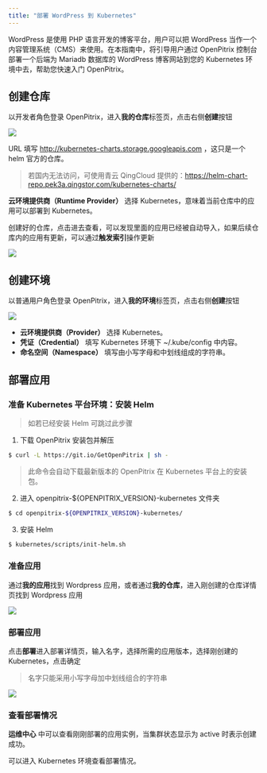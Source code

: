 ```yaml
---
title: "部署 WordPress 到 Kubernetes"
---
```


WordPress 是使用 PHP 语言开发的博客平台，用户可以把 WordPress 当作一个内容管理系统（CMS）来使用。在本指南中，将引导用户通过 OpenPitrix 控制台部署一个后端为 Mariadb 数据库的 WordPress 博客网站到您的 Kubernetes 环境中去，帮助您快速入门 OpenPitrix。

## 创建仓库

以开发者角色登录 OpenPitrix，进入**我的仓库**标签页，点击右侧**创建**按钮

![](/create-repo-kubernetes.png)

URL 填写 http://kubernetes-charts.storage.googleapis.com ，这只是一个 helm 官方的仓库。
> 若国内无法访问，可使用青云 QingCloud 提供的：https://helm-chart-repo.pek3a.qingstor.com/kubernetes-charts/

**云环境提供商（Runtime Provider）** 选择 Kubernetes，意味着当前仓库中的应用可以部署到 Kubernetes。

创建好的仓库，点击进去查看，可以发现里面的应用已经被自动导入，如果后续仓库内的应用有更新，可以通过**触发索引**操作更新

![](/trigger-indexer-kubernetes.png)

## 创建环境

以普通用户角色登录 OpenPitrix，进入**我的环境**标签页，点击右侧**创建**按钮

![](/create-runtime-kubernetes.png)

* **云环境提供商（Provider）** 选择 Kubernetes。
* **凭证（Credential）** 填写 Kubernetes 环境下 ~/.kube/config 中内容。
* **命名空间（Namespace）** 填写由小写字母和中划线组成的字符串。

## 部署应用

### 准备 Kubernetes 平台环境：安装 Helm

> 如若已经安装 Helm 可跳过此步骤

1. 下载 OpenPitrix 安装包并解压
```bash
$ curl -L https://git.io/GetOpenPitrix | sh -
```
> 此命令会自动下载最新版本的 OpenPitrix 在 Kubernetes 平台上的安装包。

2. 进入 openpitrix-${OPENPITRIX_VERSION}-kubernetes 文件夹
```bash
$ cd openpitrix-${OPENPITRIX_VERSION}-kubernetes/
```

3. 安装 Helm
```bash
$ kubernetes/scripts/init-helm.sh
```

### 准备应用

通过**我的应用**找到 Wordpress 应用，或者通过**我的仓库**，进入刚创建的仓库详情页找到 Wordpress 应用

![](/app-kubernetes.png)

### 部署应用

点击**部署**进入部署详情页，输入名字，选择所需的应用版本，选择刚创建的 Kubernetes，点击确定

> 名字只能采用小写字母加中划线组合的字符串

![](/deploy-cluster-kubernetes.png)

### 查看部署情况

**运维中心** 中可以查看刚刚部署的应用实例，当集群状态显示为 active 时表示创建成功。

可以进入 Kubernetes 环境查看部署情况。